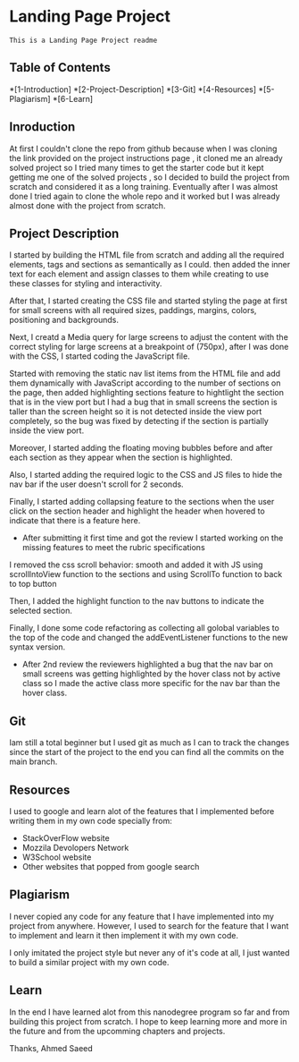 # Landing Page Project
    This is a Landing Page Project readme
## Table of Contents

*[1-Introduction]
*[2-Project-Description]
*[3-Git]
*[4-Resources]
*[5-Plagiarism]
*[6-Learn]

## Inroduction

At first I couldn't clone the repo from github because when I was cloning the link provided on the project instructions page
, it cloned me an already solved project so I tried many times to get the starter code but it kept getting me one of the solved projects
, so I decided to build the project from scratch and considered it as a long training.
Eventually after I was almost done I tried again to clone the whole repo and it worked but I was already almost done with the project from scratch.

## Project Description

I started by building the HTML file from scratch and adding all the required elements, tags and sections as semantically as I could.
then added the inner text for each element and assign classes to them while creating to use these classes for styling and interactivity.

After that, I started creating the CSS file and started styling the page at first for small screens with all required sizes, paddings,
margins, colors, positioning and backgrounds.

Next, I creatd a Media query for large screens to adjust the content with the correct styling for large screens at a breakpoint of (750px),
after I was done with the CSS, I started coding the JavaScript file.

Started with removing the static nav list items from the HTML file and add them dynamically with JavaScript according to the number of sections
on the page, then added highlighting sections feature to hightlight the section that is in the view port but I had a bug that in small screens
the section is taller than the screen height so it is not detected inside the view port completely, so the bug was fixed by detecting 
if the section is partially inside the view port.

Moreover, I started adding the floating moving bubbles before and after each section as they appear when the section is highlighted.

Also, I started adding the required logic to the CSS and JS files to hide the nav bar if the user doesn't scroll for 2 seconds.

Finally, I started adding collapsing feature to the sections when the user click on the section header and highlight the header
when hovered to indicate that there is a feature here.

- After submitting it first time and got the review I started working on the missing features to meet the rubric specifications

I removed the css scroll behavior: smooth and added it with JS using
scrollIntoView function to the sections and using ScrollTo function to back to top button

Then, I added the highlight function to the nav buttons to indicate the selected section.

Finally, I done some code refactoring as collecting all golobal variables 
to the top of the code and changed the addEventListener functions to the new syntax version.

- After 2nd review the reviewers highlighted a bug that
the nav bar on small screens was getting highlighted by the hover class not by active class so I made the active
class more specific for the nav bar than the hover class.

## Git

Iam still a total beginner but I used git as much as I can to track the changes since the start of the project to the end
you can find all the commits on the main branch.

## Resources

I used to google and learn alot of the features that I implemented before writing them in my own code specially from:

- StackOverFlow website
- Mozzila Devolopers Network
- W3School website
- Other websites that popped from google search

## Plagiarism

I never copied any code for any feature that I have implemented into my project from anywhere. However, I used to search 
for the feature that I want to implement and learn it then implement it with my own code.

I only imitated the project style but never any of it's code at all, I just wanted to build a similar project with my own code.

## Learn

In the end I have learned alot from this nanodegree program so far and from building this project from scratch. I hope to keep learning
more and more in the future and from the upcomming chapters and projects.

Thanks,
Ahmed Saeed

